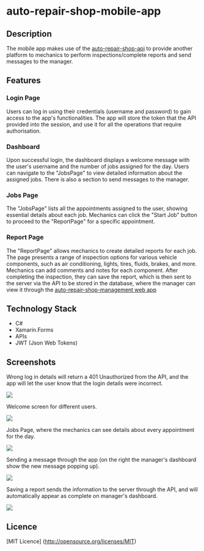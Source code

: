# auto-repair-shop-mobile-app

## Description

The mobile app makes use of the [auto-repair-shop-api](https://github.com/GusPietrasanta/auto-repair-shop-api) to provide another platform to mechanics to perform inspections/complete reports and send messages to the manager.

## Features 

### Login Page 
Users can log in using their credentials (username and password) to gain access to the app's functionalities. The app will store the token that the API provided into the session, and use it for all the operations that require authorisation.

### Dashboard 
Upon successful login, the dashboard displays a welcome message with the user's username and the number of jobs assigned for the day. Users can navigate to the "JobsPage" to view detailed information about the assigned jobs. There is also a section to send messages to the manager.

### Jobs Page 
The "JobsPage" lists all the appointments assigned to the user, showing essential details about each job. Mechanics can click the "Start Job" button to proceed to the "ReportPage" for a specific appointment.

### Report Page 
The "ReportPage" allows mechanics to create detailed reports for each job. The page presents a range of inspection options for various vehicle components, such as air conditioning, lights, tires, fluids, brakes, and more. Mechanics can add comments and notes for each component. After completing the inspection, they can save the report, which is then sent to the server via the API to be stored in the database, where the manager can view it through the [auto-repair-shop-management web app](https://github.com/GusPietrasanta/auto-repair-shop-management)

## Technology Stack

- C#
- Xamarin.Forms
- APIs
- JWT (Json Web Tokens)

## Screenshots

Wrong log in details will return a 401 Unauthorized from the API, and the app will let the user know that the login details were incorrect.

![](https://lh3.googleusercontent.com/pw/AIL4fc-23ZQiJEMy9GzQI2zM4hmCzpIitoS16gsK1C70h5eiRSX_vTIyjbeDLO1dgskGoXKukyI6j6Ff8Vzy0f0lFYKwlhsYwrY-lwEZU3KlwK4CEN9bwoyt310vGtmBczjTMWDlpHLTexxaE3CFrX04yM9O=w441-h931-s-no)

Welcome screen for different users.

![](https://lh3.googleusercontent.com/pw/AIL4fc8RDNYqcv_I4LpNnS8Y8zDDsI_yqnwAdybpzBm2MRT4kP9tVMlcz-CBC6TWOwiwkTkDxxqbP0qh0MLZqMY13t_HLqJtJIgdNN7dtuTJLVgDG00ym5Hsn4l-iqV9OSPKfoqDvbX6AaiiP4vxscRBeyCA=w1920-h403-s-no)

Jobs Page, where the mechanics can see details about every appointment for the day.

![](https://lh3.googleusercontent.com/pw/AIL4fc_iCEHERXdfAFt9Lif04R8TW5JPjnMZviXq-S8tBplX2EVBZfSmZ0YMOai6onSigGNP6fXmOz3wcu9JDSPyH552mf6m1mLpUb2NZFIbfOT7YfaNcx1FplgEscoStzcRLsmUHbGqggR2WkH-Phg71nTV=w433-h854-s-no)

Sending a message through the app (on the right the manager's dashboard show the new message popping up).

![](https://lh3.googleusercontent.com/pw/AIL4fc8GnmynhmjtMmym1zyGyzKDtHoLZ56xDgclwQBsOYQwHHe18w6zbdMlVzZFpKM3GNStPymEu12bflvZXEfHENJPPexZM1RhC0Bq3--VzUKfjSpixx-3WhP5Y-cpFFoIn7PrebwDL5IOUF9duf1qm_F2=w1423-h874-s-no)

Saving a report sends the information to the server through the API, and will automatically appear as complete on manager's dashboard.

![](https://lh3.googleusercontent.com/pw/AIL4fc-MAxgBANnkV8X6VdqHD6Osx8FQApFlitJCUTPwcdafatrkljy65TbM29fRUL6HtMJ9BfAjnBeyyAV1ahnDQWuewC0yQjfmupBJ4piQFg83D-uQfR8uQypPV9Ek6-_YQL5Me8KbHoPGd_Y2z-zMA-Bs=w700-h465-s-no)

## Licence
[MIT Licence] (http://opensource.org/licenses/MIT)
